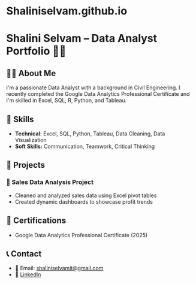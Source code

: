 # Shaliniselvam.github.io
# Shalini Selvam – Data Analyst Portfolio 👩‍💻

## 👩‍🎓 About Me
I'm a passionate Data Analyst with a background in Civil Engineering. I recently completed the Google Data Analytics Professional Certificate and I'm skilled in Excel, SQL, R, Python, and Tableau.

## 📂 Skills
- **Technical:** Excel, SQL, Python, Tableau, Data Cleaning, Data Visualization
- **Soft Skills:** Communication, Teamwork, Critical Thinking

## 🧪 Projects
### 🔹 Sales Data Analysis Project
- Cleaned and analyzed sales data using Excel pivot tables
- Created dynamic dashboards to showcase profit trends


## 📜 Certifications
- Google Data Analytics Professional Certificate (2025)

## 📞 Contact
- 📧 Email: shaliniselvamit@gmail.com  
- 💼 [LinkedIn](https://www.linkedin.com/in/shalini-selvam-a77ba4366)
